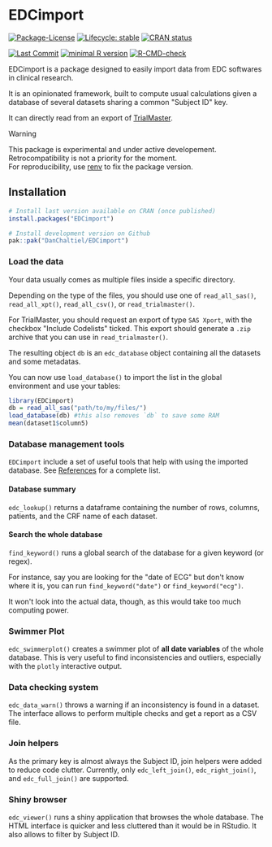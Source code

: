 # EDCimport

<!-- badges: start -->

[![Package-License](http://img.shields.io/badge/license-GPL--3-brightgreen.svg?style=flat)](http://www.gnu.org/licenses/gpl-3.0.html) 
[![Lifecycle: stable](https://img.shields.io/badge/lifecycle-experimental-blue.svg)](https://lifecycle.r-lib.org/articles/stages.html) 
[![CRAN status](https://www.r-pkg.org/badges/version/EDCimport)](https://CRAN.R-project.org/package=EDCimport) 
<!--[![CRAN RStudio mirror downloads](https://cranlogs.r-pkg.org/badges/grand-total/EDCimport?color=blue)](https://r-pkg.org/pkg/EDCimport)  --> 
[![Last Commit](https://img.shields.io/github/last-commit/DanChaltiel/EDCimport)](https://github.com/DanChaltiel/EDCimport) 
[![minimal R version](https://img.shields.io/badge/R-%E2%89%A53.1-blue.svg)](https://cran.r-project.org/)
[![R-CMD-check](https://github.com/DanChaltiel/EDCimport/actions/workflows/check-standard.yaml/badge.svg)](https://github.com/DanChaltiel/EDCimport/actions/workflows/check-standard.yaml)
<!-- badges: end -->

EDCimport is a package designed to easily import data from EDC softwares in clinical research.

It is an opinionated framework, built to compute usual calculations given a database of several datasets sharing a common "Subject ID" key.

It can directly read from an export of [TrialMaster](https://www.anjusoftware.com/trial-master/).

> [!WARNING]
> This package is experimental and under active developement. <br>
> Retrocompatibility is not a priority for the moment.<br>
> For reproducibility, use [renv](https://rstudio.github.io/renv/articles/renv.html) to fix the package version.


## Installation

``` r
# Install last version available on CRAN (once published)
install.packages("EDCimport")

# Install development version on Github
pak::pak("DanChaltiel/EDCimport")
```

### Load the data

Your data usually comes as multiple files inside a specific directory. 

Depending on the type of the files, you should use one of `read_all_sas()`, `read_all_xpt()`, `read_all_csv()`, or `read_trialmaster()`.

For TrialMaster, you should request an export of type `SAS Xport`, with the checkbox "Include Codelists" ticked. This export should generate a `.zip` archive that you can use in `read_trialmaster()`.

The resulting object `db` is an `edc_database` object containing all the datasets and some metadatas.

You can now use `load_database()` to import the list in the global environment and use your tables:


``` r
library(EDCimport)
db = read_all_sas("path/to/my/files/")
load_database(db) #this also removes `db` to save some RAM
mean(dataset1$column5)
```

### Database management tools

`EDCimport` include a set of useful tools that help with using the imported database. See [References](https://danchaltiel.github.io/EDCimport/reference/index.html) for a complete list.

#### Database summary

`edc_lookup()` returns a dataframe containing the number of rows, columns, patients, and the CRF 
name of each dataset.

#### Search the whole database

`find_keyword()` runs a global search of the database for a given keyword (or regex). 

For instance, say you are looking for the "date of ECG" but don't know where it is, you can run `find_keyword("date")` or `find_keyword("ecg")`.

It won't look into the actual data, though, as this would take too much computing power.

### Swimmer Plot

`edc_swimmerplot()` creates a swimmer plot of **all date variables** of the whole database. 
This is very useful to find inconsistencies and outliers, especially with the `plotly` interactive output.

### Data checking system

`edc_data_warn()` throws a warning if an inconsistency is found in a dataset. The interface allows
to perform multiple checks and get a report as a CSV file.

### Join helpers

As the primary key is almost always the Subject ID, join helpers were added to reduce code clutter. 
Currently, only `edc_left_join()`, `edc_right_join()`, and `edc_full_join()` are supported.

### Shiny browser

`edc_viewer()` runs a shiny application that browses the whole database. The HTML interface is quicker 
and less cluttered than it would be in RStudio. It also allows to filter by Subject ID.